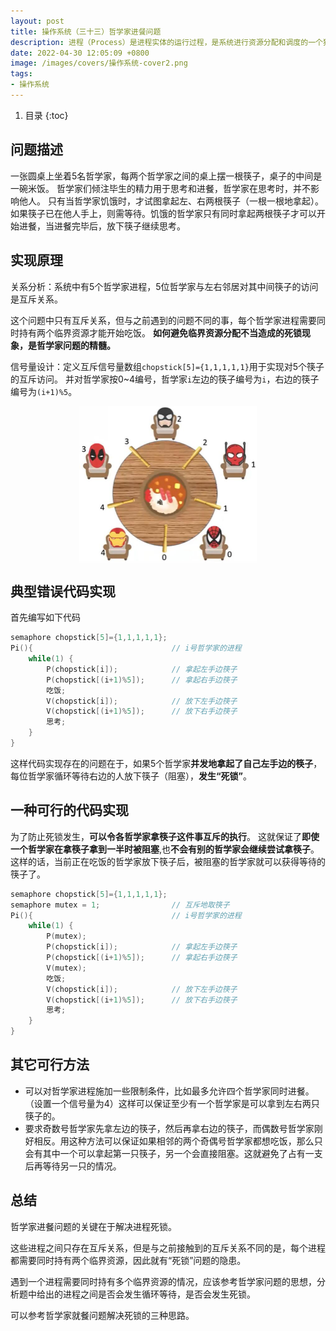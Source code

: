 ```yaml
---
layout: post 
title: 操作系统（三十三）哲学家进餐问题
description: 进程（Process）是进程实体的运行过程，是系统进行资源分配和调度的一个独立单位。
date: 2022-04-30 12:05:09 +0800 
image: /images/covers/操作系统-cover2.png
tags:
- 操作系统
---
```


1. 目录
{:toc}

## 问题描述

一张圆桌上坐着5名哲学家，每两个哲学家之间的桌上摆一根筷子，桌子的中间是一碗米饭。
哲学家们倾注毕生的精力用于思考和进餐，哲学家在思考时，并不影响他人。
只有当哲学家饥饿时，才试图拿起左、右两根筷子（一根一根地拿起）。
如果筷子已在他人手上，则需等待。饥饿的哲学家只有同时拿起两根筷子才可以开始进餐，当进餐完毕后，放下筷子继续思考。

## 实现原理

关系分析：系统中有5个哲学家进程，5位哲学家与左右邻居对其中间筷子的访问是互斥关系。 

这个问题中只有互斥关系，但与之前遇到的问题不同的事，每个哲学家进程需要同时持有两个临界资源才能开始吃饭。
**如何避免临界资源分配不当造成的死锁现象，是哲学家问题的精髓。**

信号量设计：定义互斥信号量数组`chopstick[5]={1,1,1,1,1}`用于实现对5个筷子的互斥访问。
并对哲学家按0~4编号，哲学家`i`左边的筷子编号为`i`，右边的筷子编号为`(i+1)%5`。

<img src='\images\posts\操作系统-信号量9.jpg'
  style="
    display: block;
    margin-left: auto;
    margin-right: auto; 
    zoom:50%;" />

## 典型错误代码实现

首先编写如下代码

```c 
semaphore chopstick[5]={1,1,1,1,1};
Pi(){                               // i号哲学家的进程
    while(1) {
        P(chopstick[i]);            // 拿起左手边筷子
        P(chopstick[(i+1)%5]);      // 拿起右手边筷子
        吃饭;
        V(chopstick[i]);            // 放下左手边筷子
        V(chopstick[(i+1)%5]);      // 放下右手边筷子
        思考;
    }
}
```

这样代码实现存在的问题在于，如果5个哲学家**并发地拿起了自己左手边的筷子**，每位哲学家循环等待右边的人放下筷子（阻塞），**发生“死锁”**。

## 一种可行的代码实现

为了防止死锁发生，**可以令各哲学家拿筷子这件事互斥的执行**。
这就保证了**即使一个哲学家在拿筷子拿到一半时被阻塞**,也**不会有别的哲学家会继续尝试拿筷子**。
这样的话，当前正在吃饭的哲学家放下筷子后，被阻塞的哲学家就可以获得等待的筷子了。

```c 
semaphore chopstick[5]={1,1,1,1,1};
semaphore mutex = 1;                // 互斥地取筷子
Pi(){                               // i号哲学家的进程
    while(1) {
        P(mutex);
        P(chopstick[i]);            // 拿起左手边筷子
        P(chopstick[(i+1)%5]);      // 拿起右手边筷子
        V(mutex);
        吃饭;
        V(chopstick[i]);            // 放下左手边筷子
        V(chopstick[(i+1)%5]);      // 放下右手边筷子
        思考;
    }
}
```

## 其它可行方法

- 可以对哲学家进程施加一些限制条件，比如最多允许四个哲学家同时进餐。（设置一个信号量为4）这样可以保证至少有一个哲学家是可以拿到左右两只筷子的。
- 要求奇数号哲学家先拿左边的筷子，然后再拿右边的筷子，而偶数号哲学家刚好相反。用这种方法可以保证如果相邻的两个奇偶号哲学家都想吃饭，那么只会有其中一个可以拿起第一只筷子，另一个会直接阻塞。这就避免了占有一支后再等待另一只的情况。

## 总结

哲学家进餐问题的关键在于解决进程死锁。

这些进程之间只存在互斥关系，但是与之前接触到的互斥关系不同的是，每个进程都需要同时持有两个临界资源，因此就有“死锁”问题的隐患。

遇到一个进程需要同时持有多个临界资源的情况，应该参考哲学家问题的思想，分析题中给出的进程之间是否会发生循环等待，是否会发生死锁。

可以参考哲学家就餐问题解决死锁的三种思路。
